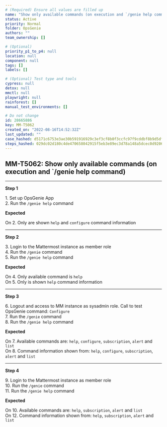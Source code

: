 ```yaml
---
# (Required) Ensure all values are filled up
name: "Show only available commands (on execution and `/genie help command)"
status: Active
priority: Normal
folder: OpsGenie
authors: ""
team_ownership: []

# (Optional)
priority_p1_to_p4: null
location: null
component: null
tags: []
labels: []

# (Optional) Test type and tools
cypress: null
detox: null
mmctl: null
playwright: null
rainforest: []
manual_test_environments: []

# Do not change
id: 28665886
key: MM-T5062
created_on: "2022-08-16T14:52:32Z"
last_updated: ""
case_hashed: d5171c6753e3ae30b591916929c3ef3cf8b0f3ccfc97f9cddbf8b9d5df71ecb55a9569f83187179d8e6b5a626d92555b
steps_hashed: 029dc02d180c4de470658042915f5eb3e89ec3d78a148a5dcec0d9206265cccce0028edfc12f89b8eacd310698f4fe28
---
```


<!-- (Auto-generated) Based on frontmatter's "key" and "name" -->

## MM-T5062: Show only available commands (on execution and `/genie help command)

---

**Step 1**

1\. Set up OpsGenie App\
2\. Run the `/genie help` command

**Expected**

On 2. Only are shown `help` and `configure` command information

---

**Step 2**

3\. Login to the Mattermost instance as member role\
4\. Run the `/genie` command\
5\. Run the `/genie help` command

**Expected**

On 4. Only available command is `help`\
On 5. Only is shown `help` command information

---

**Step 3**

6\. Logout and access to MM instance as sysadmin role. Call to test OpsGenie command: `Configure`\
7\. Run the `/genie` command\
8\. Run the `/genie help` command

**Expected**

On 7. Available commands are: `help`, `configure`, `subscription`, `alert` and `list`\
On 8. Command information shown from: `help`, `configure`, `subscription`, `alert` and `list`

---

**Step 4**

9\. Login to the Mattermost instance as member role\
10\. Run the `/genie` command\
11\. Run the `/genie help` command

**Expected**

On 10. Available commands are: `help`, `subscription`, `alert` and `list`\
On 12. Command information shown from: `help`, `subscription`, `alert` and `list`
